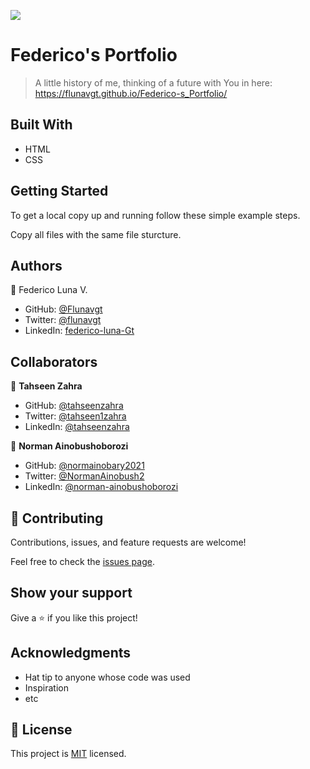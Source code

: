 ![](https://img.shields.io/badge/Microverse-blueviolet)

# Federico's Portfolio

> A little history of me, thinking of a future with You in here: https://flunavgt.github.io/Federico-s_Portfolio/


## Built With

- HTML
- CSS

## Getting Started

To get a local copy up and running follow these simple example steps.

Copy all files with the same file sturcture.



## Authors

👤 Federico Luna V.

- GitHub: [@Flunavgt](https://github.com/Flunavgt)
- Twitter: [@flunavgt](https://twitter.com/flunavgt)
- LinkedIn: [federico-luna-Gt](https://linkedin.com/in/federico-luna-Gt)

## Collaborators

👤 **Tahseen Zahra**

- GitHub: [@tahseenzahra](https://github.com/tahseenzahra)
- Twitter: [@tahseen1zahra](https://twitter.com/tahseen1zahra)
- LinkedIn: [@tahseenzahra](https://www.linkedin.com/in/tahseenzahra/)

👤 **Norman Ainobushoborozi** 
- GitHub: [@normainobary2021](https://github.com/normainobary2021) 
- Twitter: [@NormanAinobush2](https://twitter.com/NormanAinobush2) 
- LinkedIn: [@norman-ainobushoborozi](https://www.linkedin.com/in/norman-ainobushoborozi/) 

## 🤝 Contributing

Contributions, issues, and feature requests are welcome!

Feel free to check the [issues page](../../issues/).

## Show your support

Give a ⭐️ if you like this project!

## Acknowledgments

- Hat tip to anyone whose code was used
- Inspiration
- etc

## 📝 License

This project is [MIT](./MIT.md) licensed.
